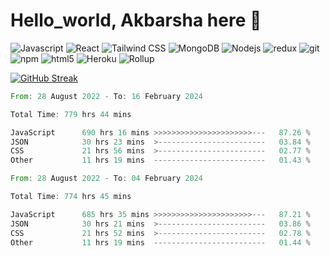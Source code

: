 <!-- **iamakbarsha1/iamakbarsha1** is a ✨ _special_ ✨ repository because its `README.md` (this file) appears on your GitHub profile. -->

<!-- Here are some ideas to get you started:

- 🔭 I’m currently working on ...
- 🌱 I’m currently learning ...
- 👯 I’m looking to collaborate on ...
- 🤔 I’m looking for help with ...
- 💬 Ask me about ...
- 📫 How to reach me: ...
- 😄 Pronouns: ...
- ⚡ Fun fact: ... -->

# Hello_world, Akbarsha here 👋

<p>
  <!-- <img alt="React" src="https://img.shields.io/badge/-React-61DBFB?style=flat&logo=react&logoColor=black" />
  <img alt="React" src="https://img.shields.io/badge/-React-61DBFB?style=flat-square&logo=react&logoColor=black" />
  <img alt="React" src="https://img.shields.io/badge/-React-61DBFB?style=plastic&logo=react&logoColor=black" />
  <img alt="React" src="https://img.shields.io/badge/-React-61DBFB?style=social&logo=react&logoColor=black" /> -->
  <img alt="Javascript" src="https://img.shields.io/badge/-Javascript-f7df1e?style=for-the-badge&logo=javascript&logoColor=black" />
  <img alt="React" src="https://img.shields.io/badge/-React-61DBFB?style=for-the-badge&logo=react&logoColor=black" />
  <img alt="Tailwind CSS" src="https://img.shields.io/badge/-Tailwind CSS-4dc0b5?style=for-the-badge&logo=tailwindcss&logoColor=black" />
  <img alt="MongoDB" src="https://img.shields.io/badge/-MongoDB-589636?style=for-the-badge&logo=mongodb&logoColor=white" />
  <img alt="Nodejs" src="https://img.shields.io/badge/-Nodejs-43853d?style=for-the-badge&logo=Node.js&logoColor=white" />
  <img alt="redux" src="https://img.shields.io/badge/-Redux-764ABC?style=for-the-badge&logo=redux&logoColor=white" />

  <img alt="git" src="https://img.shields.io/badge/-Git-F05032?style=for-the-badge&logo=git&logoColor=white" />
  <img alt="npm" src="https://img.shields.io/badge/-NPM-CB3837?style=for-the-badge&logo=npm&logoColor=white" />
  <img alt="html5" src="https://img.shields.io/badge/-HTML5-E34F26?style=for-the-badge&logo=html5&logoColor=white" />
  <!-- <img alt="GraphQL" src="https://img.shields.io/badge/-GraphQL-E10098?style=for-the-badge&logo=graphql&logoColor=white" /> -->
  <img alt="Heroku" src="https://img.shields.io/badge/-Heroku-430098?style=for-the-badge&logo=heroku&logoColor=white" />
  <!-- <img alt="Styled Components" src="https://img.shields.io/badge/-Styled_Components-db7092?style=for-the-badge&logo=styled-components&logoColor=white" /> -->
  
  <img alt="Rollup" src="https://img.shields.io/badge/-Rollup-EC4A3F?style=for-the-badge&logo=rollup.js&logoColor=white" />
  <!-- <img alt="github actions" src="https://img.shields.io/badge/-Github_Actions-2088FF?style=for-the-badge&logo=github-actions&logoColor=white" /> -->

  
  <!-- <img alt="Webpack" src="https://img.shields.io/badge/-Webpack-8DD6F9?style=flat-square&logo=webpack&logoColor=white" /> 
  <img alt="Prettier" src="https://img.shields.io/badge/-Prettier-F7B93E?style=for-the-badge&logo=prettier&logoColor=white" />
  <img alt="Docker" src="https://img.shields.io/badge/-Docker-46a2f1?style=flat-square&logo=docker&logoColor=white" />
  <img alt="Google Cloud Platform" src="https://img.shields.io/badge/-Google_Cloud_Platform-1a73e8?style=flat-square&logo=google-cloud&logoColor=white" />
  <img alt="TypeScript" src="https://img.shields.io/badge/-TypeScript-007ACC?style=flat-square&logo=typescript&logoColor=white" />
  <img alt="Insomnia" src="https://img.shields.io/badge/-Insomnia-5849BE?style=flat-square&logo=insomnia&logoColor=white" />
  <img alt="Apollo" src="https://img.shields.io/badge/-Apollo%20GraphQL-311C87?style=flat-square&logo=apollo-graphql&logoColor=white" />
  <img alt="ReactiveX" src="https://img.shields.io/badge/-RxJs-B7178C?style=flat-square&logo=reactivex&logoColor=white" /> -->
</p>

[![GitHub Streak](https://streak-stats.demolab.com?user=iamakbarsha1&theme=github-dark&border_radius=5)](https://git.io/streak-stats)

<!--START_SECTION:waka-->

```rust
From: 28 August 2022 - To: 16 February 2024

Total Time: 779 hrs 44 mins

JavaScript      690 hrs 16 mins >>>>>>>>>>>>>>>>>>>>>>---   87.26 %
JSON            30 hrs 23 mins  >------------------------   03.84 %
CSS             21 hrs 56 mins  >------------------------   02.77 %
Other           11 hrs 19 mins  -------------------------   01.43 %
```

<!--END_SECTION:waka-->


<!--START_SECTION:waka_two-->

```rust
From: 28 August 2022 - To: 04 February 2024

Total Time: 774 hrs 45 mins

JavaScript      685 hrs 35 mins >>>>>>>>>>>>>>>>>>>>>>---   87.21 %
JSON            30 hrs 21 mins  >------------------------   03.86 %
CSS             21 hrs 52 mins  >------------------------   02.78 %
Other           11 hrs 19 mins  -------------------------   01.44 %
```

<!--END_SECTION:waka_two-->

<!-- [![Akbarsha's github stats](https://github-readme-stats.vercel.app/api?username=iamakbarsha1&show_icons=true&theme=transparent)](https://github.com/TheShubham-K/github-readme-stats) -->


<!-- * * * ? * *    Every second

0 * * ? * *    Every minute

0 0 13 * * ?  At 13:00:00pm every day

0 0 */6 ? * *  Every six hours

0 0 * ? * *    Every hour -->


<!-- # What is this?

The github.dev web-based editor is a lightweight editing experience that runs entirely in your browser. You can navigate files and source code repositories from GitHub, and make and commit code changes.

There are two ways to go directly to a VS Code environment in your browser and start coding:

* Press the . key on any repository or pull request.
* Swap `.com` with `.dev` in the URL. For example, this repo https://github.com/github/dev becomes http://github.dev/github/dev

Preview the gif below to get a quick demo of github.dev in action.

![github dev](https://user-images.githubusercontent.com/856858/130119109-4769f2d7-9027-4bc4-a38c-10f297499e8f.gif)

# Why?
It’s a quick way to edit and navigate code. It's especially useful if you want to edit multiple files at a time or take advantage of all the powerful code editing features of Visual Studio Code when making a quick change. For more information, see our [documentation](https://github.co/codespaces-editor-help). -->

